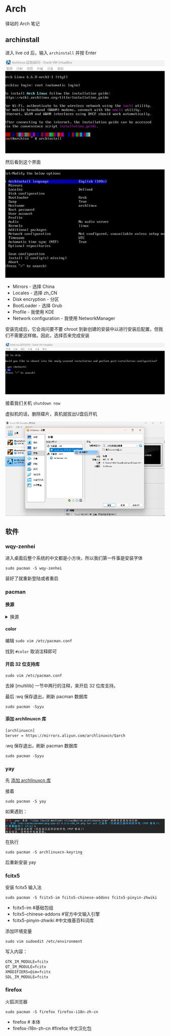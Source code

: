 # Arch

驿站的 Arch 笔记

## archinstall

进入 live cd 后，输入 `archinstall` 并按 Enter

![](/others/arch/1.webp)

然后看到这个界面

![](/others/arch/2.webp)

- Mirrors - 选择 China
- Locales - 选择 zh_CN
- Disk encryption - 分区
- BootLoader - 选择 Grub
- Profile - 我使用 KDE
- Network configuration - 我使用 NetworkManager

安装完成后，它会询问要不要 chroot 到新创建的安装中以进行安装后配置，但我们不需要这样做。因此，选择否来完成安装

![](/others/arch/3.webp)

接着我们关机 `shutdown now`

虚拟机的话，删除碟片，真机就拔出U盘后开机

![](/others/arch/4.webp)

## 软件

### wqy-zenhei

进入桌面后整个系统的中文都是小方块，所以我们第一件事是安装字体

```
sudo pacman -S wqy-zenhei
```

装好了就重新登陆或者重启

### pacman

#### 换源

<details>
  <summary>换源</summary>

```
sudo vim /etc/pacman.d/mirrorlist
```

在文件的最顶端添加：

```text
Server = https://mirrors.tuna.tsinghua.edu.cn/archlinux/$repo/os/$arch
```

最后 :wq 保存退出，刷新 pacman 数据库

```text
sudo pacman -Syyu
```

参考：https://mirrors.tuna.tsinghua.edu.cn/help/archlinux/

</details>

#### color

编辑 `sudo vim /etc/pacman.conf`

找到 `#color` 取消注释即可

#### 开启 32 位支持库

```
sudo vim /etc/pacman.conf
```

去掉 [multilib] 一节中两行的注释，来开启 32 位库支持。

最后 :wq 保存退出，刷新 pacman 数据库

```text
sudo pacman -Syyu
```

#### 添加 archlinuxcn 库

```text
[archlinuxcn]
Server = https://mirrors.aliyun.com/archlinuxcn/$arch
```

:wq 保存退出，刷新 pacman 数据库

```text
sudo pacman -Syyu
```

### yay

先 [添加 archlinuxcn 库](#添加-archlinuxcn-库)

接着

```text
sudo pacman -S yay
```

如果遇到：

![](/others/arch/5.webp)

在执行

```text
sudo pacman -S archlinuxcn-keyring
```

后重新安装 yay

### fcitx5

安装 fcitx5 输入法

```text
sudo pacman -S fcitx5-im fcitx5-chinese-addons fcitx5-pinyin-zhwiki
```

- fcitx5-im #基础包组
- fcitx5-chinese-addons #官方中文输入引擎
- fcitx5-pinyin-zhwiki #中文维基百科词库

添加环境变量
```text
sudo vim sudoedit /etc/environment
```

写入内容：
```text
GTK_IM_MODULE=fcitx
QT_IM_MODULE=fcitx
XMODIFIERS=@im=fcitx
SDL_IM_MODULE=fcitx
```

### firefox

火狐浏览器

```text
sudo pacman -S firefox firefox-i18n-zh-cn
```

- firefox # 本体
- firefox-i18n-zh-cn #firefox 中文汉化包
